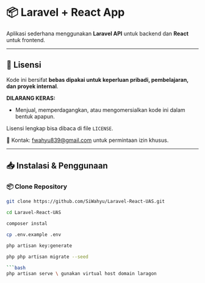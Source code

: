 # 📦 Laravel + React App

Aplikasi sederhana menggunakan **Laravel API** untuk backend dan **React** untuk frontend.

---

## 📜 Lisensi

Kode ini bersifat **bebas dipakai untuk keperluan pribadi, pembelajaran, dan proyek internal**.

**DILARANG KERAS:**

-   Menjual, memperdagangkan, atau mengomersialkan kode ini dalam bentuk apapun.

Lisensi lengkap bisa dibaca di file `LICENSE`.

📩 Kontak: fwahyu839@gmail.com untuk permintaan izin khusus.

---

## 📥 Instalasi & Penggunaan

### 📦 Clone Repository

```bash
git clone https://github.com/SiWahyu/Laravel-React-UAS.git
```

```bash
cd Laravel-React-UAS
```

```bash
composer instal
```

```bash
cp .env.example .env
```

```bash
php artisan key:generate
```

````bash
php php artisan migrate --seed

```bash
php artisan serve \ gunakan virtual host domain laragon
````
